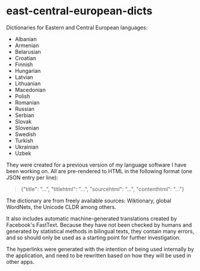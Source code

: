 # east-central-european-dicts

Dictionaries for Eastern and Central European languages:

* Albanian
* Armenian
* Belarusian
* Croatian
* Finnish
* Hungarian
* Latvian
* Lithuanian
* Macedonian
* Polish
* Romanian
* Russian
* Serbian
* Slovak
* Slovenian
* Swedish
* Turkish
* Ukrainian
* Uzbek

They were created for a previous version of my language software I have been working on. All are pre-rendered to HTML in the following format (one JSON entry per line):

> {"title": "...", "titlehtml": "...", "sourcehtml": "...", "contenthtml": "..."}

The dictionary are from freely available sources: Wiktionary, global WordNets, the Unicode CLDR among others.

It also includes automatic machine-generated translations created by Facebook's FastText. Because they have not been checked by humans and generated by statistical methods in bilingual texts, they contain many errors, and so should only be used as a starting point for further investigation.

The hyperlinks were generated with the intention of being used internally by the application, and need to be rewritten based on how they will be used in other apps.
